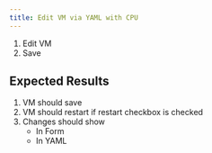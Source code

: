 ```yaml
---
title: Edit VM via YAML with CPU	
---
```

1. Edit VM
1. Save

## Expected Results
1. VM should save
1. VM should restart if restart checkbox is checked
1. Changes should show
    - In Form
    - In YAML